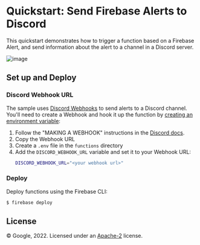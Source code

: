 # Quickstart: Send Firebase Alerts to Discord

This quickstart demonstrates how to trigger a function based on a Firebase Alert, and send information about the alert to a channel in a Discord server.

![image](https://user-images.githubusercontent.com/9759792/190269287-eb7ac4d9-3871-4746-8931-7792b670847a.png)

## Set up and Deploy

### Discord Webhook URL

The sample uses [Discord Webhooks](https://support.discord.com/hc/en-us/articles/228383668-Intro-to-Webhooks) to send alerts to a Discord channel. You'll need to create a Webhook and hook it up the function by [creating an environment variable](https://firebase.google.com/docs/functions/config-env#env-variables):

1. Follow the "MAKING A WEBHOOK" instructions in the [Discord docs](https://support.discord.com/hc/en-us/articles/228383668-Intro-to-Webhooks). 
1. Copy the Webhook URL
1. Create a `.env` file in the `functions` directory
1. Add the `DISCORD_WEBHOOK_URL` variable and set it to your Webhook URL:
    ```bash
    DISCORD_WEBHOOK_URL="<your webhook url>"
    ```

### Deploy
Deploy functions using the Firebase CLI:

```bash
$ firebase deploy
```

## License

© Google, 2022. Licensed under an [Apache-2](../../../LICENSE) license.

